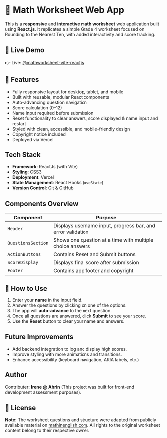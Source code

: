 # 📘 Math Worksheet Web App

This is a **responsive** and **interactive math worksheet** web application built using **React.js**. It replicates a simple Grade 4 worksheet focused on Rounding to the Nearest Ten, with added interactivity and score tracking.


## 🚀 Live Demo

👉 Live: [@mathworksheet-vite-reactjs](https://mathworksheet-vite-reactjs-q8pxa288w-irenes-projects-93738ad5.vercel.app)



## 📁 Features

- Fully responsive layout for desktop, tablet, and mobile
- Built with reusable, modular React components
- Auto-advancing question navigation
- Score calculation (0–12)
- Name input required before submission
- Reset functionality to clear answers, score displayed & name input and restart
- Styled with clean, accessible, and mobile-friendly design
- Copyright notice included
- Deployed via Vercel



## Tech Stack

- **Framework**: ReactJs (with Vite)
- **Styling**: CSS3
- **Deployment**: Vercel
- **State Management**: React Hooks (`useState`)
- **Version Control**: Git & GitHub



## Components Overview

| Component          | Purpose |
|--------------------|---------|
| `Header`           | Displays username input, progress bar, and error validation |
| `QuestionsSection` | Shows one question at a time with multiple choice answers |
| `ActionButtons`    | Contains Reset and Submit buttons |
| `ScoreDisplay`     | Displays final score after submission |
| `Footer`           | Contains app footer and copyright |



## 📌 How to Use

1. Enter your **name** in the input field.
2. Answer the questions by clicking on one of the options.
3. The app will **auto-advance** to the next question.
4. Once all questions are answered, click **Submit** to see your score.
5. Use the **Reset** button to clear your name and answers.



## Future Improvements

- Add backend integration to log and display high scores.
- Improve styling with more animations and transitions.
- Enhance accessibility (keyboard navigation, ARIA labels, etc.)



## Author

Contributer: **Irene @ Ahrin** (This project was built for front-end development assessment purposes).



## 📜 License


**Note:** The worksheet questions and structure were adapted from publicly available material on [mathinenglish.com](https://www.mathinenglish.com/). All rights to the original worksheet content belong to their respective owner.
